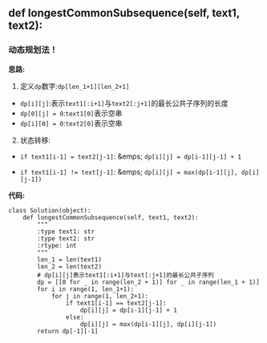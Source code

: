 ## def longestCommonSubsequence(self, text1, text2):
### 动态规划法！

**思路:**
1. 定义`dp`数字:`dp[len_1+1][len_2+1]`
* `dp[i][j]`:表示`text1[:i+1]`与`text2[:j+1]`的最长公共子序列的长度
* `dp[0][j] = 0`:`text1[0]`表示空串
* `dp[i][0] = 0`:`text2[0]`表示空串
2. 状态转移:
* `if text1[i-1] = text2[j-1]`:
&emps; `dp[i][j] = dp[i-1][j-1] + 1`
  
* `if text1[i-1] != text[j-1]`:
&emps; `dp[i][j] = max(dp[i-1][j], dp[i][j-1])`
  
**代码:**
```
class Solution(object):
    def longestCommonSubsequence(self, text1, text2):
        """
        :type text1: str
        :type text2: str
        :rtype: int
        """
        len_1 = len(text1)
        len_2 = len(text2)
        # dp[i][j]表示text1[:i+1]与text[:j+1]的最长公共子序列
        dp = [[0 for _ in range(len_2 + 1)] for _ in range(len_1 + 1)]
        for i in range(1, len_1+1):
            for j in range(1, len_2+1):
                if text1[i-1] == text2[j-1]:
                    dp[i][j] = dp[i-1][j-1] + 1
                else:
                    dp[i][j] = max(dp[i-1][j], dp[i][j-1])
        return dp[-1][-1]
```